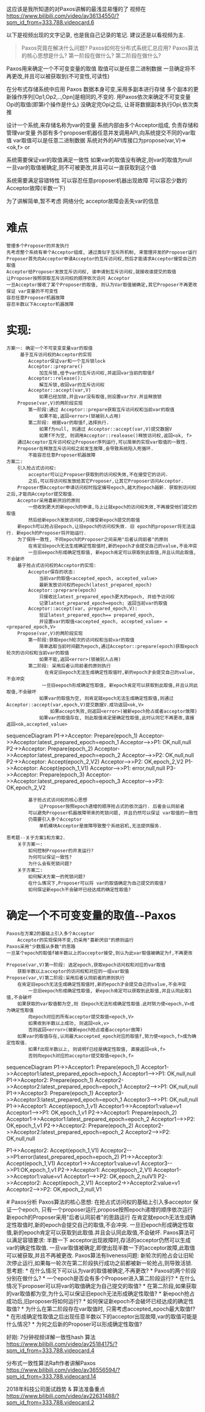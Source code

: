 这应该是我所知道的对Paxos讲解的最浅显易懂的了
视频在
https://www.bilibili.com/video/av36134550/?spm_id_from=333.788.videocard.6

以下是视频出现的文字记录, 也是我自己记录的笔记. 建议还是以看视频为主.


>Paxos究竟在解决什么问题?
Paxos如何在分布式系统汇总应用?
Paxos算法的核心思想是什么?
    第一阶段在做什么?
    第二阶段在做什么?

Paxos用来确定一个不可变变量的取值
    取值可以是任意二进制数据
    一旦确定将不再更改,并且可以被获取到(不可变性,可读性)

在分布式存储系统中应用 Paxos
     数据本身可变,采用多副本进行存储
     多个副本的更新操作序列[Op1,Op2,..,Opn]是相同的,不变的.
     用Paxos依次来确定不可变变量Opi的取值(即第i个操作是什么)
     没确定完Opi之后, 让哥哥数据副本执行Opi,依次类推

设计一个系统,来存储名称为var的变量
    系统内部由多个Acceptor组成, 负责存储和管理var变量
    外部有多个proposer机器任意并发调用API,向系统提交不同的var取值
    var取值可以是任意二进制数据
    系统对外的API库接口为propose(var,V)=><ok,f> or <error>    

系统需要保证var的取值满足一致性
    如果var的取值没有确定,则var的取值为null
    一旦var的取值被确定,则不可被更改,并且可以一直获取到这个值

系统需要满足容错特性
    可以容忍任意proposer机器出现故障
    可以容忍少数的Acceptor故障(半数一下)

为了讲解简单,暂不考虑
    网络分化
    acceptor故障会丢失var的信息

# 难点
	管理多个Proposer的并发执行
    先考虑整个系统有单个Acceptor组成, 通过类似于互斥所机制, 来管理并发的Proposer运行       
    Proposer首先向Acceptor申请Acceptor的互斥访问权,然后才能请求Acceptor接受自己的取值        
    Acceptor给Proposer发放互斥访问权, 谁申请到互斥访问权,就接收谁提交的取值
    让Proposer按照获取互斥访问权的顺序依次访问 Acceptor
    一旦Acceptor接收了某个Proposer的取值, 则认为Var取值被确定,其它Proposer不再更改
	保证 var变量的不可变性
	容忍任意Proposer机器故障
	容忍半数以下Acceptor机器故障

# 实现:
    方案一: 确定一个不可变变变量var的取值
         基于互斥访问权的Acceptor的实现
            Acceptor保证var和一个互斥锁lock
            Acceptor::preprare()
                加互斥锁,给予var的互斥访问权,并返回var当前的取值f
            Acceptor::release():
                解互斥锁,收回var的互斥访问权
            Acceptor::accept(var,V)
                如果已经加锁,并且var没有取值,则设置var为V.并且释放锁
        Propose(var,V)的两阶段实现
            第一阶段:通过 Acceptor::prepare获取互斥访问权和当前var的取值
                如果不能,返回<error>(锁被别人占用)
            第二阶段: 根据var的取值f,选择执行.
                如果f为null, 则通过 Acceptor::accept(var,V)提交数据V
                如果f不为空, 则调用Acceptor::realease()释放访问权,返回<ok, f>
        通过Acceptor互斥访问权让Proposer序列运行,可以简单的实现var取值的一致性.
        Proposer在释放互斥访问权之前发生故障,会导致系统陷入死循环.
            不能容忍任意Proposer机器故障
    方案二:
        引入抢占式访问权:
            acceptor可以让Proposer获取到的访问权失效,不在接受它的访问.
            之后,可以将访问权发放给其它Proposer,让其它Proposer访问Acceptor.
        Proposer想Acceptor申请访问权时指定编号epoch,越大的epoch越新. 获取到访问权之后,才能向Acceptor提交取值.
        Acceptor采用喜新厌旧的原则
            一但收到更大的新epoch的申请,马上让就epoch的访问权失效,不再接受他们提交的取值
            然后给新epoch发放访问权,只接受新epoch提交的取值
        新epoch可以抢占旧epoch,让旧epoch的访问权失效. 旧 epoch的proposer将无法运行. 新epoch的Proposer将开始运行.
        为了保持一致性, 不同epoch的Proposer之间采用"后者认同前者"的原则 
            在肯定旧epoch无法生成确定性取值时,新的epoch才会提交自己的value,不会冲突
            一旦旧eepoch形成确定性取值, 新epoch肯定可以获取到此取值,并且认同此取值,不会破坏
        基于抢占式访问权的Acceptor的实现:
            Acceptor保存的状态:
                当前var的取值<accepted_epoch, accepted_value>
                最新发放访问权的epoch(latest_prepared_epoch)
            Acceptor::preprare(epoch)
                只接收比latest_prepared_epoch更大的epoch, 并给予访问权
                记录latest_prepared_epoch=epoch; 返回当前var的取值
            Acceptor::accept(var, prepared_epoch,V):
                验证latest_prepared_epoch== prepared_epoch,
                并设置var的取值<accepted_epoch, accepted_value> = <prepared_epoch,V>
        Propose(var,V)的两阶段实现
            第一阶段:获取epoch轮次的访问权和当前var的取值
                简单选取当前时间戳为epoch,通过Acceptor::prepare(epoch)获取epoch轮次的访问权和当前var的取值
                如果不能,返回<error>(锁被别人占用)
            第二阶段: 采用后者认同前者的原则执行
                  在肯定旧epoch无法生成确定性取值时,新的epoch才会提交自己的value,不会冲突
                 一旦旧eepoch形成确定性取值, 新epoch肯定可以获取到此取值,并且认同此取值,不会破坏
                如果var的取值为空, 则肯定就epoch无法生成确定性取值,则通过Acceptor::accept(var,epoch,V)提交数据V.成功返回<ok,V>
                    如果accept失败,则返回<error>(被新epoch抢占或者acceptor故障)
                如果var的取值存在, 则此取值肯定是确定性取值,此时认同它不再更改,直接返回<ok,accepted_value>

<div class="mermaid">
sequenceDiagram
 P1->>Acceptor: Prepare(epoch_1)
Acceptor->>Acceptor:latest_prepared_epoch=epoch_1
Acceptor-->>P1: OK,null,null
P2->>Acceptor: Prepare(epoch_2)
Acceptor->>Acceptor:latest_prepared_epoch=epoch_2
Acceptor-->>P2: OK,null,null
P2->>Acceptor: Accept(epoch_2,V2)
Acceptor-->>P2: OK,epoch_2,V2
P1->>Acceptor: Accept(epoch_1,V1)
Acceptor-->>P1: error,null,null
P3->>Acceptor: Prepare(epoch_3)
Acceptor->>Acceptor:latest_prepared_epoch=epoch_3
Acceptor-->>P3: OK,epoch_2,V2
</div>

            基于抢占式访问权的核心思想
                让Proposer按照epoch递增的顺序抢占式的依次运行. 后者会认同前者
            可以避免Proposer机器故障带来的死锁问题, 并且仍然可以保证 var取值的一致性    
            仍需要引入多个Acceptor
                单机模块Acceptor是故障导致整个系统宕机,无法提供服务.

    思考题--关于方案1和方案2.
        关于方案一:
            如何控制Proposer的并发运行?
            为何可以保证一致性?
            为什么会有死锁问题?
        关于方案二:
            如何解决方案一的死锁问题?
            在什么情况下,Proposer可以将 var的取值确定为自己提交的取值?
            如何保证新epoch不会破坏已经达成的确定性取值?
# 确定一个不可变变量的取值--Paxos
    Paxos在方案2的基础上引入多个Acceptor
        Acceptor的实现保持不变,仍采用"喜新厌旧"的原则运行
    Paxos采用"少数服从多数"的思路
    一旦某个epoch的取值f被半数以上的acceptor接受,则认为此var取值被确定为f,不再更改

    Propose(var,V)第一阶段: 选定epoch,获取epoch访问权和对应的var取值
        获取半数以上acceptor的访问权和对应的一组var取值
    Propose(var,V)第二阶段:采用后者认同前者的原则执行
        在肯定旧epoch无法生成确定性取值时,新的epoch才会提交自己的value,不会冲突
            一旦旧eepoch形成确定性取值, 新epoch肯定可以获取到此取值,并且认同此取1值,不会破坏
        如果获取的var取值都为空,则 旧epoch无法形成确定性取值.此时努力使<epoch,V>成为确定性取值
            向epoch对应的所有acceptor提交取值<epoch,V>
            如果收到半数以上成功, 则返回<ok,v>
            否则返回<error>(被新epoch抢占或者acceptor故障)
        如果var的取值存在,认同最大accepted_epoch对应的取值f,努力使<epoch,f>成为确定性取值.
            如果f出现半数以上, 则说明f已经是确定性取值, 直接返回<ok,f>
            否则向epoch对应的acceptor提交取值<epoch,f>


<div class="mermaid">
sequenceDiagram
P1->>Acceptor1: Prepare(epoch_1)
Acceptor1->>Acceptor1:latest_prepared_epoch=epoch_1
Acceptor1-->>P1: OK,null,null
P1->>Acceptor2: Prepare(epoch_1)
Acceptor2->>Acceptor2:latest_prepared_epoch=epoch_1
Acceptor2-->>P1: OK,null,null
P1->>Acceptor3: Prepare(epoch_1)
Acceptor3->>Acceptor3:latest_prepared_epoch=epoch_1
Acceptor3-->>P1: OK,null,null
P1->>Acceptor1: Accept(epoch_1,v1)
Acceptor1->>Acceptor1:value=v1
Acceptor1-->>P1: OK,epoch_1,v1
P2->>Acceptor1: Prepare(epoch_2)
Acceptor1->>Acceptor1:latest_prepared_epoch=epoch_2
Acceptor1-->>P2: OK,epoch_1,v1
P2->>Acceptor2: Prepare(epoch_2)
Acceptor2->>Acceptor2:latest_prepared_epoch=epoch_2
Acceptor2-->>P2: OK,null,null

P1->>Acceptor2: Accept(epoch_1,V1)
Acceptor2-->>P1:error(latest_prepared_epoch=epoch_2)
P1->>Acceptor3: Accept(epoch_1,V1)
Acceptor1->>Acceptor1:value=v1
Acceptor3-->>P1:OK,epoch_1,v1
P2->>Acceptor1: Accept(epoch_2,V1)
Acceptor1->>Acceptor1:value=v1
Acceptor1-->>P2: OK,epoch_2,nulV1l
P2->>Acceptor2: Accept(epoch_2,V1)
Acceptor2->>Acceptor2:value=v1
Acceptor2-->>P2: OK,epoch_2,null,V1

</div>
# Paxos分析
	Paxos算法的核心思想:
    	在抢占式访问权的基础上引入多acceptor
   	 保证一个epoch, 只有一个proposer运行,propose按照epoch递增的顺序依次运行
   	 新epoch的Proposer采用"后者认同前者"的思路运行
        在肯定就epoch无法生成确定性取值时,新的epoch会提交自己的取值,不会冲突.
        一旦旧epoch形成确定性取值,新的epoch肯定可以获取到此取值.并且会认同此取值,不会破坏.
    Paxos算法可以满足容错要求:
        半数一下 acceptor出现故障时,存活的acceptor仍然可以生成var的确定性取值.
        一旦var取值被确定,即使出现半数一下的acceptor故障,此取值可以被获取,并且不再被更改.
    Paxos算法有liveness问题:
        新轮次的抢占会让旧轮次停止运行,如果每一轮次在第二阶段执行成功之前都被新一轮抢占,则导致活锁.
思考题:
* 在什么情况下可以认为var的取值被确定,不再更改?
* Paxos的两个阶段分别在做什么?
* 一个epoch是否会有多个Proposer进入第二阶段运行?
* 在什么情况下proposer可以将var的取值确定为自己提交的取值?
* 在第二阶段,如果获取的var取值都为空,为什么可以保证旧epoch无法形成确定性取值?
* 新epoch抢占成功后,旧proposer将如何运行?
* 如何保证新epoch不会破坏已经达成的确定性取值?
* 为什么在第二阶段存在var取值时, 只需考虑accepted_epoch最大取值f?
* 在形成确定性取值之后出现任意半数以下的acceptor出现故障,var的取值可能是什么情况?
* 为何之后新的Proposer可以形成确定性取值?


好刚: 7分钟视频详解一致性hash 算法
https://www.bilibili.com/video/av25184175/?spm_id_from=333.788.videocard.4


分布式一致性算法Raft作者讲解Paxos
https://www.bilibili.com/video/av36556594/?spm_id_from=333.788.videocard.14

2018年科技公司面试趋势 & 算法准备重点
https://www.bilibili.com/video/av22631488/?spm_id_from=333.788.videocard.2